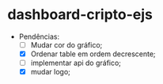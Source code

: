 # dashboard-cripto-ejs



- Pendências:
  - [ ] Mudar cor do gráfico;
  - [x] Ordenar table em ordem decrescente;
  - [ ] implementar api do gráfico;
  - [x] mudar logo;
